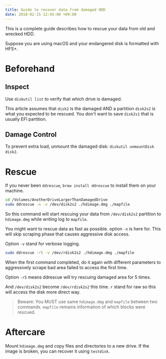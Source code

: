 ```yaml
---
title: Guide to recover data from damaged HDD
date: 2018-02-15 12:45:00 +09:00
---
```


This is a complete guide describes how to rescue your data from old and wrecked HDD.

Suppose you are using macOS and your endangered disk is formatted with HFS+.

# Beforehand

## Inspect
Use `diskutil list` to verify that which drive is damaged.

This article assumes that `disk2` is the damaged AND a partition `disk2s2` is what you expected to be rescued. You don't want to save `disk2s1` that is usually EFI partition.

## Damage Control
To prevent extra load, unmount the damaged disk: `diskutil unmountDisk disk2`.

# Rescue
If you never been `ddrescue`, `brew install ddrescue` to install them on your machine.

```bash
cd /Volumes/AnotherDriveLargerThanDamagedDrive
sudo ddrescue -n -v /dev/disk2s2 ./hdimage.dmg ./mapfile
```

So this command will start rescuing your data from `/dev/disk2s2` partition to `hdimage.dmg` while writing log to `mapfile`.

You might want to rescue data as fast as possible. option `-n` is here for. This will skip scraping phase that causes aggressive disk access. 

Option `-v` stand for verbose logging.

```bash
sudo ddrescue -r5 -v /dev/rdisk2s2 ./hdimage.dmg ./mapfile
```

When the first command completed, do it again with different parameters to aggressively scrape bad area failed to access the first time.

Option `-r5` means ddrescue will try rescuing damaged area for 5 times.

And `/dev/disk2s2` become `/dev/rdisk2s2` this time. `r` stand for raw so this will access the disk more direct way.

> Beware: You MUST use same `hdimage.dmg` and `mapfile` between two commands. `mapfile` remains information of which blocks were rescued.

# Aftercare

Mount `hdimage.dmg` and copy files and directories to a new drive. If the image is broken, you can recover it using `testdisk`. 